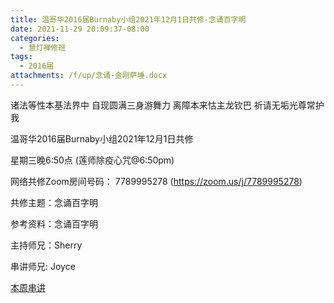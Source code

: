 ```yaml
---
title: 温哥华2016届Burnaby小组2021年12月1日共修-念诵百字明
date: 2021-11-29 20:09:37-08:00
categories:
  - 慧灯禅修班
tags:
  - 2016届
attachments: /f/up/念诵-金刚萨埵.docx
---
```

诸法等性本基法界中 自现圆满三身游舞力 离障本来怙主龙钦巴 祈请无垢光尊常护我

温哥华2016届Burnaby小组2021年12月1日共修 

星期三晚6:50点 (莲师除疫心咒@6:50pm)

网络共修Zoom房间号码： 7789995278 (<https://zoom.us/j/7789995278>)

共修主题：念诵百字明

参考资料：念诵百字明

主持师兄：Sherry

串讲师兄: Joyce  

[本周串讲](/f/up/念诵-金刚萨埵.docx)